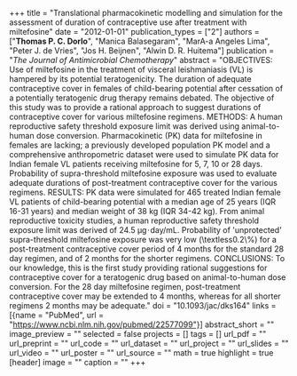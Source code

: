 +++
title = "Translational pharmacokinetic modelling and simulation for the assessment of duration of contraceptive use after treatment with miltefosine"
date = "2012-01-01"
publication_types = ["2"]
authors = ["**Thomas P. C. Dorlo**", "Manica Balasegaram", "MarA-a Angeles Lima", "Peter J. de Vries", "Jos H. Beijnen", "Alwin D. R. Huitema"]
publication = "_The Journal of Antimicrobial Chemotherapy_"
abstract = "OBJECTIVES: Use of miltefosine in the treatment of visceral leishmaniasis (VL) is hampered by its potential teratogenicity. The duration of adequate contraceptive cover in females of child-bearing potential after cessation of a potentially teratogenic drug therapy remains debated. The objective of this study was to provide a rational approach to suggest durations of contraceptive cover for various miltefosine regimens. METHODS: A human reproductive safety threshold exposure limit was derived using animal-to-human dose conversion. Pharmacokinetic (PK) data for miltefosine in females are lacking; a previously developed population PK model and a comprehensive anthropometric dataset were used to simulate PK data for Indian female VL patients receiving miltefosine for 5, 7, 10 or 28 days. Probability of supra-threshold miltefosine exposure was used to evaluate adequate durations of post-treatment contraceptive cover for the various regimens. RESULTS: PK data were simulated for 465 treated Indian female VL patients of child-bearing potential with a median age of 25 years (IQR 16-31 years) and median weight of 38 kg (IQR 34-42 kg). From animal reproductive toxicity studies, a human reproductive safety threshold exposure limit was derived of 24.5 μg · day/mL. Probability of 'unprotected' supra-threshold miltefosine exposure was very low (\\textless0.2\\%) for a post-treatment contraceptive cover period of 4 months for the standard 28 day regimen, and of 2 months for the shorter regimens. CONCLUSIONS: To our knowledge, this is the first study providing rational suggestions for contraceptive cover for a teratogenic drug based on animal-to-human dose conversion. For the 28 day miltefosine regimen, post-treatment contraceptive cover may be extended to 4 months, whereas for all shorter regimens 2 months may be adequate."
doi = "10.1093/jac/dks164"
links = [{name = "PubMed", url = "https://www.ncbi.nlm.nih.gov/pubmed/22577099"}]
abstract_short = ""
image_preview = ""
selected = false
projects = []
tags = []
url_pdf = ""
url_preprint = ""
url_code = ""
url_dataset = ""
url_project = ""
url_slides = ""
url_video = ""
url_poster = ""
url_source = ""
math = true
highlight = true
[header]
image = ""
caption = ""
+++
